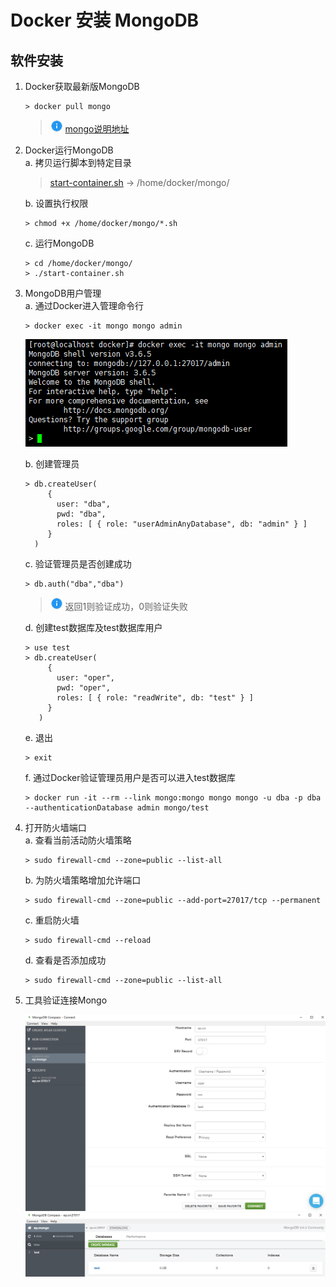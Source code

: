 # Docker 安装 MongoDB

## 软件安装

1.  Docker获取最新版MongoDB<br>

    ```命令
    > docker pull mongo
    ```

    > ![info][info] [mongo说明地址][mongo地址]

2.  Docker运行MongoDB<br>
    a. 拷贝运行脚本到特定目录<br>

    > [start-container.sh](files/04/start-container.sh) -> /home/docker/mongo/<br>

    b. 设置执行权限<br>

    ```命令
    > chmod +x /home/docker/mongo/*.sh
    ```

    c. 运行MongoDB<br>

    ```命令
    > cd /home/docker/mongo/
    > ./start-container.sh
    ```

3.  MongoDB用户管理<br>
    a. 通过Docker进入管理命令行<br>

    ```命令
    > docker exec -it mongo mongo admin
    ```

    ![第3步-a](images/04_3_a_1.png)<br>

    b. 创建管理员<br>

    ```命令
    > db.createUser(
         {
           user: "dba",
           pwd: "dba",
           roles: [ { role: "userAdminAnyDatabase", db: "admin" } ]
         }
      )
    ```

    c. 验证管理员是否创建成功<br>

    ```命令
    > db.auth("dba","dba")
    ```

    > ![info][info] 返回1则验证成功，0则验证失败

    d. 创建test数据库及test数据库用户<br>

    ```命令
    > use test
    > db.createUser(
         {
           user: "oper",
           pwd: "oper",
           roles: [ { role: "readWrite", db: "test" } ]
         }
       )
    ```

    e. 退出<br>

    ```命令
    > exit
    ```

    f. 通过Docker验证管理员用户是否可以进入test数据库<br>

    ```命令
    > docker run -it --rm --link mongo:mongo mongo mongo -u dba -p dba --authenticationDatabase admin mongo/test
    ```

4.  打开防火墙端口<br>
    a. 查看当前活动防火墙策略<br>

    ```命令
    > sudo firewall-cmd --zone=public --list-all
    ```

    b. 为防火墙策略增加允许端口<br>

    ```命令
    > sudo firewall-cmd --zone=public --add-port=27017/tcp --permanent
    ```

    c. 重启防火墙<br>

    ```命令
    > sudo firewall-cmd --reload
    ```

    d. 查看是否添加成功<br>

    ```命令
    > sudo firewall-cmd --zone=public --list-all
    ```

5.  工具验证连接Mongo<br>

    ![第5步-1](images/04_5_1.png)<br>
    ![第5步-2](images/04_5_2.png)<br>

[info]: /images/info.png

[mongo地址]: https://hub.docker.com/_/mongo/

[mongo配置地址]: https://docs.mongodb.com/manual/reference/configuration-options/
